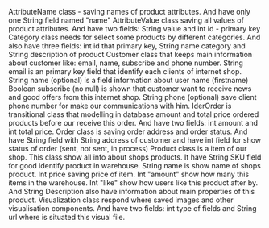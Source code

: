 AttributeName class - saving names of product attributes. And have only one String field named "name"
AttributeValue class saving all values of product attributes. And have two fields: String value and int id - primary key
Category class needs for select some products by different categories. And also have three fields: int id that primary key, String name category and String description of product
Customer class that keeps main information about customer like: email, name, subscribe and phone number. 
String email is an primary key field that identify each clients of internet shop. 
String name (optional) is a field  information about user name (firstname)
Boolean subscribe (no null) is shown that customer want to receive news and good offers from this internet shop.
String phone (optional) save client phone number for make our communications with him.
IderOrder is transitional class that modelling in database amount and total price ordered products before our receive this order. And have two fields: int amount and int total price.
Order class is saving order address and order status. And have String field with String address of customer and have int field for show status of order (sent, not sent, in process)
Product class is a item of our shop. This class show all info about shops products. It have String SKU field for good identify product in warehouse. String name is show name of shops product. Int price saving price of item. Int "amount" show how many this items in the warehouse. Int "like" show how users like this product after by. And String Description also have information about main properties of this product. 
Visualization class respond where saved images and other visualisation components. And have two fields: int type of fields and String url where is situated this visual file.
